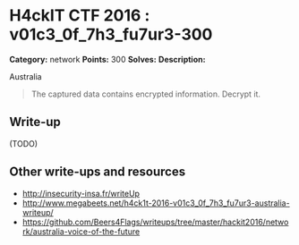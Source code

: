 # H4ckIT CTF 2016 : v01c3_0f_7h3_fu7ur3-300

**Category:** network
**Points:** 300
**Solves:**
**Description:**

Australia

> The captured data contains encrypted information. Decrypt it.

## Write-up

(TODO)

## Other write-ups and resources

* http://insecurity-insa.fr/writeUp
* http://www.megabeets.net/h4ck1t-2016-v01c3_0f_7h3_fu7ur3-australia-writeup/
* https://github.com/Beers4Flags/writeups/tree/master/hackit2016/network/australia-voice-of-the-future
